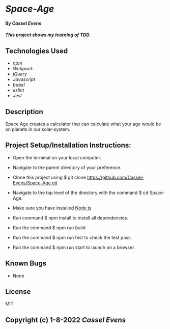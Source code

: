 # _Space-Age_

#### By _**Cassel Evens**_

#### _This project shows my learning of TDD._

## Technologies Used

* _npm_
* _Webpack_
* _jQuery_
* _Javascript_
* _babel_
* _eslint_
* _Jest_

## Description
Space Age creates a calculator that can calculate what your age would be on planets in our solar-system.

## Project Setup/Installation Instructions:

- Open the terminal on your local computer.

- Navigate to the parent directory of your preference.

- Clone this project using  $ git clone https://github.com/Cassel-Evens/Space-Age.git

- Navigate to the top level of the directory with the command  $ cd Space-Age.

- Make sure you have installed [Node js](https://nodejs.org/en/)

- Run command  $ npm install to install all dependencies.

- Run the command  $ npm run build

- Run the command  $ npm run test to check the test pass.

- Run the command  $ npm run start to launch on a browser.

## Known Bugs
* None



## License
MIT


Copyright (c) 1-8-2022 _Cassel Evens_
----------------------------------------
